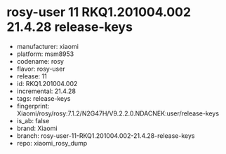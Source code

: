 # rosy-user 11 RKQ1.201004.002 21.4.28 release-keys
- manufacturer: xiaomi
- platform: msm8953
- codename: rosy
- flavor: rosy-user
- release: 11
- id: RKQ1.201004.002
- incremental: 21.4.28
- tags: release-keys
- fingerprint: Xiaomi/rosy/rosy:7.1.2/N2G47H/V9.2.2.0.NDACNEK:user/release-keys
- is_ab: false
- brand: Xiaomi
- branch: rosy-user-11-RKQ1.201004.002-21.4.28-release-keys
- repo: xiaomi_rosy_dump
